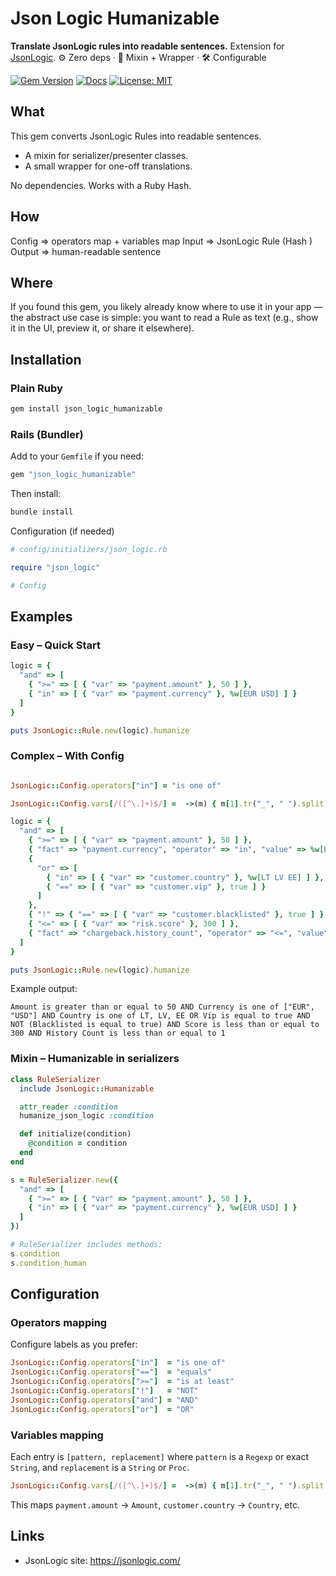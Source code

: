 # Json Logic Humanizable

**Translate JsonLogic rules into readable sentences.** Extension for [JsonLogic](https://jsonlogic.com/).
⚙️ Zero deps · 🧩 Mixin + Wrapper ·  🛠️ Configurable

[![Gem Version](https://img.shields.io/gem/v/json_logic_humanizable.svg)](https://rubygems.org/gems/json_logic_humanizable) [![Docs](https://img.shields.io/badge/docs-rubydoc.info-blue)](https://www.rubydoc.info/gems/json_logic_humanizable) [![License: MIT](https://img.shields.io/badge/license-MIT-green.svg)](LICENSE)



## What

This gem converts JsonLogic Rules into readable sentences.
- A mixin for serializer/presenter classes.
- A small wrapper for one-off translations.

No dependencies. Works with a Ruby Hash.

## How

Config => operators map + variables map
Input  => JsonLogic Rule (Hash )
Output => human-readable sentence



## Where

If you found this gem, you likely already know where to use it in your app — the abstract use case is simple: you want to read a Rule as text (e.g., show it in the UI, preview it, or share it elsewhere).

## Installation

### Plain Ruby
```bash
gem install json_logic_humanizable
```

### Rails (Bundler)
Add to your `Gemfile` if you need:

```ruby
gem "json_logic_humanizable"
```

Then install:

```bash
bundle install
```

Configuration (if needed)
```ruby
# config/initializers/json_logic.rb

require "json_logic"

# Config
```

## Examples


### Easy – Quick Start
```ruby
logic = {
  "and" => [
    { ">=" => [ { "var" => "payment.amount" }, 50 ] },
    { "in" => [ { "var" => "payment.currency" }, %w[EUR USD] ] }
  ]
}

puts JsonLogic::Rule.new(logic).humanize
```

### Complex – With Config

```ruby

JsonLogic::Config.operators["in"] = "is one of"

JsonLogic::Config.vars[/([^\.]+)$/] =  ->(m) { m[1].tr("_", " ").split.map(&:capitalize).join(" ") }

logic = {
  "and" => [
    { ">=" => [ { "var" => "payment.amount" }, 50 ] },
    { "fact" => "payment.currency", "operator" => "in", "value" => %w[EUR USD] },
    {
      "or" => [
        { "in" => [ { "var" => "customer.country" }, %w[LT LV EE] ] },
        { "==" => [ { "var" => "customer.vip" }, true ] }
      ]
    },
    { "!" => { "==" => [ { "var" => "customer.blacklisted" }, true ] } },
    { "<=" => [ { "var" => "risk.score" }, 300 ] },
    { "fact" => "chargeback.history_count", "operator" => "<=", "value" => 1 }
  ]
}

puts JsonLogic::Rule.new(logic).humanize
```

Example output:
```
Amount is greater than or equal to 50 AND Currency is one of ["EUR", "USD"] AND Country is one of LT, LV, EE OR Vip is equal to true AND NOT (Blacklisted is equal to true) AND Score is less than or equal to 300 AND History Count is less than or equal to 1
```

### Mixin – Humanizable in serializers

```ruby
class RuleSerializer
  include JsonLogic::Humanizable

  attr_reader :condition
  humanize_json_logic :condition

  def initialize(condition)
    @condition = condition
  end
end

s = RuleSerializer.new({
  "and" => [
    { ">=" => [ { "var" => "payment.amount" }, 50 ] },
    { "in" => [ { "var" => "payment.currency" }, %w[EUR USD] ] }
  ]
})

# RuleSerializer includes methods:
s.condition
s.condition_human
```

## Configuration

### Operators mapping

Configure labels as you prefer:

```ruby
JsonLogic::Config.operators["in"]  = "is one of"
JsonLogic::Config.operators["=="]  = "equals"
JsonLogic::Config.operators[">="]  = "is at least"
JsonLogic::Config.operators["!"]   = "NOT"
JsonLogic::Config.operators["and"] = "AND"
JsonLogic::Config.operators["or"]  = "OR"
```

### Variables mapping

Each entry is `[pattern, replacement]` where `pattern` is a `Regexp` or exact `String`, and `replacement` is a `String` or `Proc`.

```ruby
JsonLogic::Config.vars[/([^\.]+)$/] =  ->(m) { m[1].tr("_", " ").split.map(&:capitalize).join(" ") }
```

This maps `payment.amount` → `Amount`, `customer.country` → `Country`, etc.

## Links

- JsonLogic site: https://jsonlogic.com/

